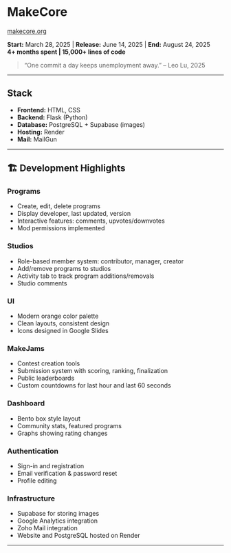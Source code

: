 # MakeCore
[makecore.org](https://makecore.org)

**Start:** March 28, 2025 | **Release:** June 14, 2025 | **End:** August 24, 2025  
**4+ months spent | 15,000+ lines of code**

> “One commit a day keeps unemployment away.” – Leo Lu, 2025

---

## Stack

- **Frontend:** HTML, CSS  
- **Backend:** Flask (Python)  
- **Database:** PostgreSQL + Supabase (images)  
- **Hosting:** Render  
- **Mail:** MailGun 

---

## 🏗 Development Highlights

### Programs
- Create, edit, delete programs  
- Display developer, last updated, version  
- Interactive features: comments, upvotes/downvotes  
- Mod permissions implemented  

### Studios
- Role-based member system: contributor, manager, creator  
- Add/remove programs to studios  
- Activity tab to track program additions/removals  
- Studio comments  

### UI
- Modern orange color palette  
- Clean layouts, consistent design  
- Icons designed in Google Slides  

### MakeJams
- Contest creation tools  
- Submission system with scoring, ranking, finalization  
- Public leaderboards  
- Custom countdowns for last hour and last 60 seconds  

### Dashboard
- Bento box style layout  
- Community stats, featured programs  
- Graphs showing rating changes  

### Authentication
- Sign-in and registration  
- Email verification & password reset  
- Profile editing  

### Infrastructure
- Supabase for storing images  
- Google Analytics integration  
- Zoho Mail integration  
- Website and PostgreSQL hosted on Render  

---

